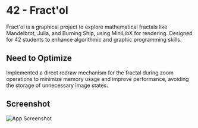 # 42 - Fract'ol

Fract'ol is a graphical project to explore mathematical fractals like Mandelbrot, Julia, and Burning Ship, using MiniLibX for rendering. Designed for 42 students to enhance algorithmic and graphic programming skills.

## Need to Optimize

Implemented a direct redraw mechanism for the fractal during zoom operations to minimize memory usage and improve performance, avoiding the storage of unnecessary image states.

## Screenshot

![App Screenshot](https://github.com/vorace3200/Fractol/edit/main/image.png?raw=true)
